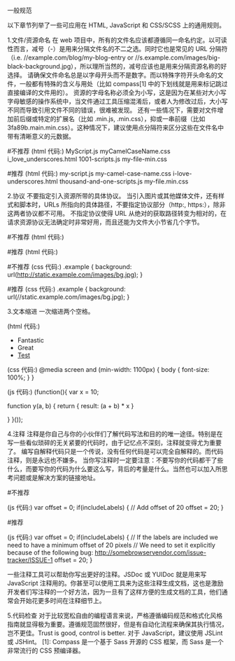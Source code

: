 一般规范

以下章节列举了一些可应用在 HTML, JavaScript 和 CSS/SCSS 上的通用规则。

1.文件/资源命名
在 web 项目中，所有的文件名应该都遵循同一命名约定。以可读性而言，减号（-）是用来分隔文件名的不二之选。同时它也是常见的 URL 分隔符（i.e. //example.com/blog/my-blog-entry or  //s.example.com/images/big-black-background.jpg），所以理所当然的，减号应该也是用来分隔资源名称的好选择。
请确保文件命名总是以字母开头而不是数字。而以特殊字符开头命名的文件，一般都有特殊的含义与用处（比如 compass[1] 中的下划线就是用来标记跳过直接编译的文件用的）。
资源的字母名称必须全为小写，这是因为在某些对大小写字母敏感的操作系统中，当文件通过工具压缩混淆后，或者人为修改过后，大小写不同而导致引用文件不同的错误，很难被发现。
还有一些情况下，需要对文件增加前后缀或特定的扩展名（比如 .min.js, .min.css），抑或一串前缀（比如  3fa89b.main.min.css）。这种情况下，建议使用点分隔符来区分这些在文件名中带有清晰意义的元数据。

#不推荐
(html 代码:)
MyScript.js
myCamelCaseName.css
i_love_underscores.html
1001-scripts.js
my-file-min.css

#推荐
(html 代码:)
my-script.js
my-camel-case-name.css
i-love-underscores.html
thousand-and-one-scripts.js
my-file.min.css
	

2.协议
不要指定引入资源所带的具体协议。
当引入图片或其他媒体文件，还有样式和脚本时，URLs 所指向的具体路径，不要指定协议部分（http:,  https:），除非这两者协议都不可用。
不指定协议使得 URL 从绝对的获取路径转变为相对的，在请求资源协议无法确定时非常好用，而且还能为文件大小节省几个字节。

#不推荐
(html 代码:)
<script src="http://cdn.com/foundation.min.js"></script>

#推荐
(html 代码:)
<script src="//cdn.com/foundation.min.js"></script>


#不推荐
(css 代码:)
.example {
  background: url(http://static.example.com/images/bg.jpg);
}

#推荐
(css 代码:)
.example {
  background: url(//static.example.com/images/bg.jpg);
}
	

3.文本缩进
一次缩进两个空格。

(html 代码:)
<ul>
  <li>Fantastic</li>
  <li>Great</li>
  <li>
    <a href="#">Test</a>
  </li>
</ul>

(css 代码:)
@media screen and (min-width: 1100px) {
  body {
    font-size: 100%;
  }
}

(js 代码:)
(function(){
  var x = 10;
 
  function y(a, b) {
    return {
      result: (a + b) * x
    }
 
  }
}());


4.注释
注释是你自己与你的小伙伴们了解代码写法和目的的唯一途径。特别是在写一些看似琐碎的无关紧要的代码时，由于记忆点不深刻，注释就变得尤为重要了。
编写自解释代码只是一个传说，没有任何代码是可以完全自解释的。而代码注释，则是永远也不嫌多。
当你写注释时一定要注意：不要写你的代码都干了些什么，而要写你的代码为什么要这么写，背后的考量是什么。当然也可以加入所思考问题或是解决方案的链接地址。

#不推荐

(js 代码:)
var offset = 0;
if(includeLabels) {
  // Add offset of 20
  offset = 20;
}

#推荐

(js 代码:)
var offset = 0;
if(includeLabels) {
  // If the labels are included we need to have a minimum offset of 20 pixels
  // We need to set it explicitly because of the following bug: http://somebrowservendor.com/issue-tracker/ISSUE-1
  offset = 20;
}

一些注释工具可以帮助你写出更好的注释。JSDoc 或 YUIDoc 就是用来写 JavaScript 注释用的。你甚至可以使用工具来为这些注释生成文档，这也是激励开发者们写注释的一个好方法，因为一旦有了这样方便的生成文档的工具，他们通常会开始花更多时间在注释细节上。


5.代码检查
对于比较宽松自由的编程语言来说，严格遵循编码规范和格式化风格指南就显得极为重要。遵循规范固然很好，但是有自动化流程来确保其执行情况，岂不更佳。Trust is good, control is better.
对于 JavaScript，建议使用 JSLint 或 JSHint。
[1]: Compass 是一个基于 Sass 开源的 CSS 框架，而 Sass 是一个非常流行的 CSS 预编译器。